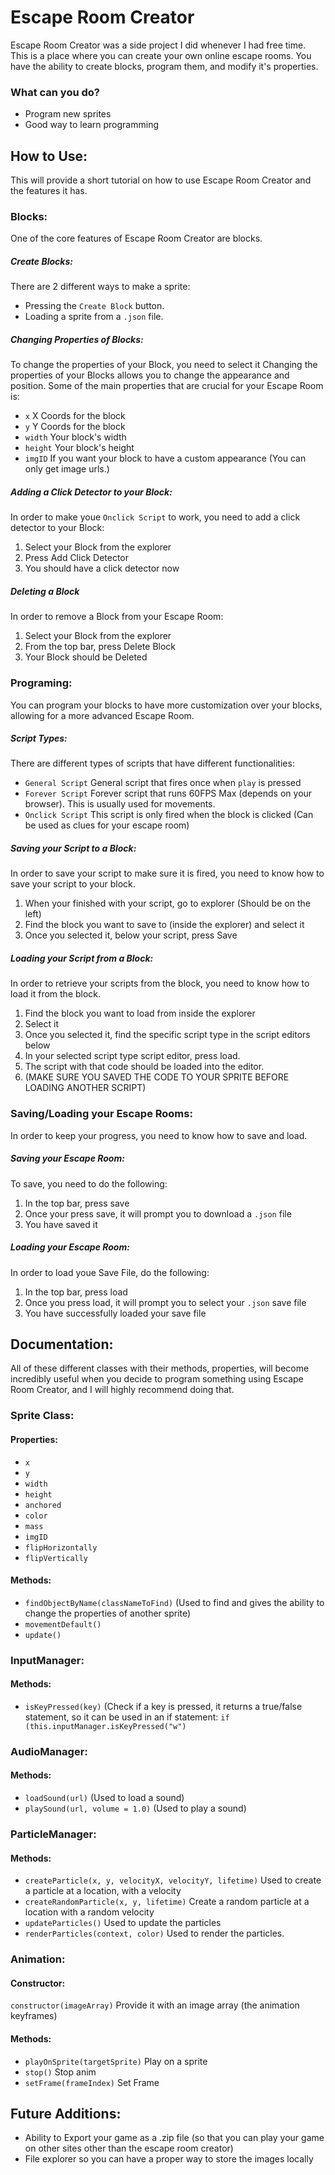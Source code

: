 # Escape Room Creator
Escape Room Creator was a side project I did whenever I had free time. This is a place where you can create your own online escape rooms. You have the ability to create blocks, program them, and modify it's properties.

### What can you do?
- Program new sprites
- Good way to learn programming

## How to Use:
This will provide a short tutorial on how to use Escape Room Creator and the features it has.

### Blocks:
One of the core features of Escape Room Creator are blocks.
##### Create Blocks:
There are 2 different ways to make a sprite:
- Pressing the `Create Block` button.
- Loading a sprite from a `.json` file.
##### Changing Properties of Blocks:
To change the properties of your Block, you need to select it
Changing the properties of your Blocks allows you to change the appearance and position. Some of the main properties that are crucial for your Escape Room is:
- `x` X Coords for the block
- `y` Y Coords for the block
- `width` Your block's width
- `height` Your block's height
- `imgID` If you want your block to have a custom appearance (You can only get image urls.)
##### Adding a Click Detector to your Block:
In order to make youe `Onclick Script` to work, you need to add a click detector to your Block:
1. Select your Block from the explorer
2. Press Add Click Detector
3. You should have a click detector now
##### Deleting a Block
In order to remove a Block from your Escape Room:
1. Select your Block from the explorer
2. From the top bar, press Delete Block
3. Your Block should be Deleted

### Programing:
You can program your blocks to have more customization over your blocks, allowing for a more advanced Escape Room.
##### Script Types:
There are different types of scripts that have different functionalities:
- `General Script` General script that fires once when `play` is pressed
- `Forever Script` Forever script that runs 60FPS Max (depends on your browser). This is usually used for movements.
- `Onclick Script` This script is only fired when the block is clicked (Can be used as clues for your escape room)
##### Saving your Script to a Block:
In order to save your script to make sure it is fired, you need to know how to save your script to your block.
1. When your finished with your script, go to explorer (Should be on the left)
2. Find the block you want to save to (inside the explorer) and select it
3. Once you selected it, below your script, press Save
##### Loading your Script from a Block:
In order to retrieve your scripts from the block, you need to know how to load it from the block.
1. Find the block you want to load from inside the explorer
2. Select it
3. Once you selected it, find the specific script type in the script editors below
4. In your selected script type script editor, press load.
5. The script with that code should be loaded into the editor.
6. (MAKE SURE YOU SAVED THE CODE TO YOUR SPRITE BEFORE LOADING ANOTHER SCRIPT)

### Saving/Loading your Escape Rooms:
In order to keep your progress, you need to know how to save and load.
##### Saving your Escape Room:
To save, you need to do the following:
1. In the top bar, press save
2. Once your press save, it will prompt you to download a `.json` file
3. You have saved it
##### Loading your Escape Room:
In order to load youe Save File, do the following:
1. In the top bar, press load
2. Once you press load, it will prompt you to select your `.json` save file
3. You have successfully loaded your save file

## Documentation:
All of these different classes with their methods, properties, will become incredibly useful when you decide to program something using Escape Room Creator, and I will highly recommend doing that.

### Sprite Class:
#### Properties:
- `x`
- `y`
- `width`
- `height`
- `anchored`
- `color`
- `mass`
- `imgID`
- `flipHorizontally`
- `flipVertically`
#### Methods:
- `findObjectByName(classNameToFind)` (Used to find and gives the ability to change the properties of another sprite)
- `movementDefault()`
- `update()`

### InputManager:
#### Methods:
- `isKeyPressed(key)` (Check if a key is pressed, it returns a true/false statement, so it can be used in an if statement: `if (this.inputManager.isKeyPressed("w")`

### AudioManager:
#### Methods:
- `loadSound(url)` (Used to load a sound)
- `playSound(url, volume = 1.0)` (Used to play a sound)

### ParticleManager:
#### Methods:
- `createParticle(x, y, velocityX, velocityY, lifetime)` Used to create a particle at a location, with a velocity
- `createRandomParticle(x, y, lifetime)` Create a random particle at a location with a random velocity
- `updateParticles()` Used to update the particles
- `renderParticles(context, color)` Used to render the particles.

### Animation:
#### Constructor: 
`constructor(imageArray)` Provide it with an image array (the animation keyframes)
#### Methods:
- `playOnSprite(targetSprite)` Play on a sprite
- `stop()` Stop anim
- `setFrame(frameIndex)` Set Frame

## Future Additions:
- Ability to Export your game as a .zip file (so that you can play your game on other sites other than the escape room creator)
- File explorer so you can have a proper way to store the images locally

